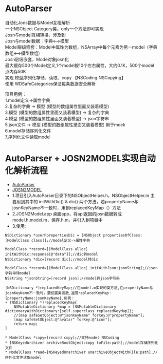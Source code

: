 # AutoParser
自动化Jons数据与Model互相解析 <br>
一个NSObject Category类，only一个方法即可实现 <br>
Josn与model互相转换，涉及到 <br>
Josn与model数据：字典<-->模型 <br>
Model层级嵌套：Model中属性为数组，NSArray中每个元素为另一model（字典数组<-->模型数组） <br>
Josn层级嵌套，Mode对象josn化 <br>
最大缓存500个Model定义,1个model按10个左右属性，大约0.1K，500个model点内存50K <br>
实现 模型序列化存储、读取、copy 【NSCoding NSCopying】 <br>
使用 WDSafeCategories保证每条数据安全解析 <br>

项目用例： <br>
1.model定义->属性字典 <br>
2.复杂的字典 -> 模型 (模型的数组属性里面又装着模型) <br>
3.模型 (模型的数组属性里面又装着模型) -> 复杂的字典 <br>
4.模型 (模型的数组属性里面又装着模型) -> json字符串 <br>
5.json文件 -> 模型 (模型的数组属性里面又装着模型)  用于mock <br>
6.model存储序列化文件 <br>
7.序列化文件读取model <br>


AutoParser + JOSN2MODEL实现自动化解析流程
==========
* [AutoParser](https://github.com/LarryPage/AutoParser)
* [JOSN2MODEL](https://github.com/LarryPage/JOSN2Model)
* 1.项目引入AutoParser目录下的NSObjectHelper.h，NSObjectHelper.m 主要用到其中的 initWithDic() & dic() 两个方法，若propertyName与josnKeyName不一致时，用到replacedKeyMap（）方法
* 2.JOSN2Model.app 桌面app，将api返回的josn数据转成model.h,model.m，保存.h.m，并引入到项目中
* 3.使用:
```
NSDictionary *userPpropertiesDic = [NSObject propertiesOfClass:[ModelClass class]];//model定义->属性字典

ModelClass *record=[[ModelClass alloc] initWithDic:response[@"data"]];//dic转model
NSDictionary *dic=[record dic];//model转dic

ModelClass *record=[[ModelClass alloc] initWithJson:jsonString];//json字符串转model
NSString *jsonString=[record json];//model转json字符串

(NSDictionary *)replacedKeyMap;//在model.m实现的类方法,在propertyName与josnKeyName不一致时，要设置类函数,返回replacedKeyMap：{propertyName:jsonKeyName},用例：
+ (NSDictionary *)replacedKeyMap{ 
    NSMutableDictionary *map = [NSMutableDictionary dictionaryWithDictionary:[self.superclass replacedKeyMap]];
    //[map safeSetObject:@"jsonKeyName" forKey:@"propertyName"];
    [map safeSetObject:@"avatar" forKey:@"icon"];
    return map;
}

* ModelClass *copy=[record copy];//支持model NSCoding
* [NSKeyedArchiver archiveRootObject:copy toFile:path];//model存储序列化文件
* ModelClass *read=[NSKeyedUnarchiver unarchiveObjectWithFile:path];//序列化文件读取model
```
